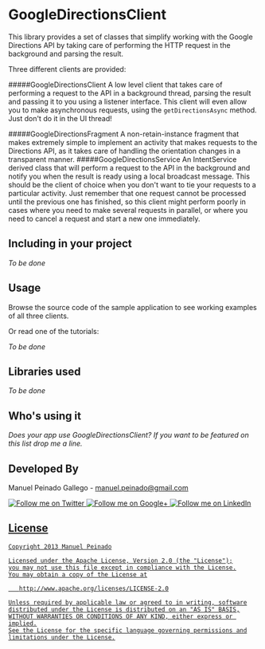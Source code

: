 GoogleDirectionsClient
======================

This library provides a set of classes that simplify working with the Google Directions API by taking care of performing the HTTP request in the background and parsing the result.

Three different clients are provided:

#####GoogleDirectionsClient
A low level client that takes care of performing a request to the API in a background thread, parsing the result and passing it to you using a listener interface. This client will even allow you to make asynchronous requests, using the `getDirectionsAsync` method. Just don't do it in the UI thread!

#####GoogleDirectionsFragment
A non-retain-instance fragment that makes extremely simple to implement an activity that makes requests to the Directions API, as it takes care of handling the orientation changes in a transparent manner.
#####GoogleDirectionsService
An IntentService derived class that will perform a request to the API in the background and notify you when the result is ready using a local broadcast message. This should be the client of choice when you don't want to tie your requests to a particular activity. Just remember that one request cannot be processed until the previous one has finished, so this client might perform poorly in cases where you need to make several requests in parallel, or where you need to cancel a request and start a new one immediately.



Including in your project
-------------------------

*To be done*

Usage
---------

Browse the source code of the sample application to see working examples of all three clients.

Or read one of the tutorials:

*To be done*


Libraries used
--------------------

*To be done*

Who's using it
--------------
 
*Does your app use GoogleDirectionsClient? If you want to be featured on this list drop me a line.*


Developed By
--------------------

Manuel Peinado Gallego - <manuel.peinado@gmail.com>

<a href="https://twitter.com/mpg2">
  <img alt="Follow me on Twitter"
       src="https://raw.github.com/ManuelPeinado/NumericPageIndicator/master/art/twitter.png" />
</a>
<a href="https://plus.google.com/106514622630861903655">
  <img alt="Follow me on Google+"
       src="https://raw.github.com/ManuelPeinado/NumericPageIndicator/master/art/google-plus.png" />
</a>
<a href="http://www.linkedin.com/pub/manuel-peinado-gallego/1b/435/685">
  <img alt="Follow me on LinkedIn"
       src="https://raw.github.com/ManuelPeinado/NumericPageIndicator/master/art/linkedin.png" />


License
-----------

    Copyright 2013 Manuel Peinado

    Licensed under the Apache License, Version 2.0 (the "License");
    you may not use this file except in compliance with the License.
    You may obtain a copy of the License at

       http://www.apache.org/licenses/LICENSE-2.0

    Unless required by applicable law or agreed to in writing, software
    distributed under the License is distributed on an "AS IS" BASIS,
    WITHOUT WARRANTIES OR CONDITIONS OF ANY KIND, either express or implied.
    See the License for the specific language governing permissions and
    limitations under the License.






